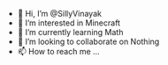 - 👋 Hi, I’m @SillyVinayak
- 👀 I’m interested in Minecraft
- 🌱 I’m currently learning Math
- 💞️ I’m looking to collaborate on Nothing
- 📫 How to reach me ...

<!---
SillyVinayak/SillyVinayak is a ✨ special ✨ repository because its `README.md` (this file) appears on your GitHub profile.
You can click the Preview link to take a look at your changes.
--->
